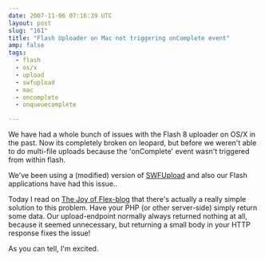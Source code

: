 ```yaml
---
date: 2007-11-06 07:16:39 UTC
layout: post
slug: "161"
title: "Flash Uploader on Mac not triggering onComplete event"
amp: false
tags:
  - flash
  - os/x
  - upload
  - swfupload
  - mac
  - oncomplete
  - onqueuecomplete

---
```

<p>We have had a whole bunch of issues with the Flash 8 uploader on OS/X in the past. Now its completely broken on leopard, but before we weren't able to do multi-file uploads because the 'onComplete' event wasn't triggered from within flash.</p>

<p>We've been using a (modified) version of <a href="http://swfupload.mammon.se/">SWFUpload</a> and also our Flash applications have had this issue..</p>

<p>Today I read on <a href="http://www.colettas.org/?p=200">The Joy of Flex-blog</a> that there's actually a really simple solution to this problem. Have your PHP (or other server-side) simply return some data. Our upload-endpoint normally always returned nothing at all, because it seemed unnecessary, but returning a small body in your HTTP response fixes the issue!</p>

<p>As you can tell, I'm excited.</p>
